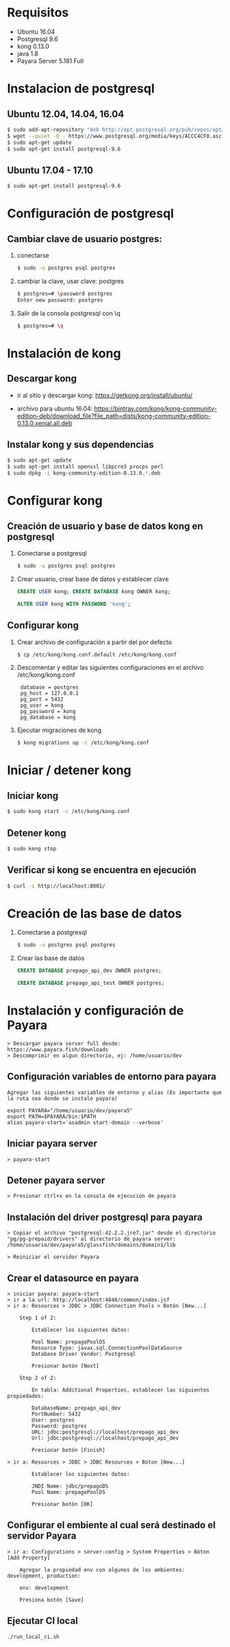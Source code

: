 
# Requisitos

- Ubuntu 16.04
- Postgresql 9.6
- kong 0.13.0
- java 1.8
- Payara Server 5.181 Full

# Instalacion de postgresql

## Ubuntu 12.04, 14.04, 16.04
```sh
$ sudo add-apt-repository "deb http://apt.postgresql.org/pub/repos/apt/ xenial-pgdg main"
$ wget --quiet -O - https://www.postgresql.org/media/keys/ACCC4CF8.asc | sudo apt-key add -
$ sudo apt-get update
$ sudo apt-get install postgresql-9.6
```

## Ubuntu 17.04 - 17.10
```sh
$ sudo apt-get install postgresql-9.6
```


# Configuración de postgresql

## Cambiar clave de usuario postgres:

1. conectarse

    ```sh
    $ sudo -u postgres psql postgres
    ```

2. cambiar la clave, usar clave: postgres
    ```sh
    $ postgres=# \password postgres
    Enter new password: postgres
    ```

3. Salir de la consola postgresql con \q
    ```sh
    $ postgres=# \q
    ```

# Instalación de kong

## Descargar kong

- ir al sitio y descargar kong:    https://getkong.org/install/ubuntu/

- archivo para ubuntu 16.04: https://bintray.com/kong/kong-community-edition-deb/download_file?file_path=dists/kong-community-edition-0.13.0.xenial.all.deb

## Instalar kong y sus dependencias

```sh
$ sudo apt-get update
$ sudo apt-get install openssl libpcre3 procps perl
$ sudo dpkg -i kong-community-edition-0.13.0.*.deb
```

# Configurar kong

## Creación de usuario y base de datos kong en postgresql

1. Conectarse a postgresql
    ```sh
    $ sudo -u postgres psql postgres
    ```
2. Crear usuario, crear base de datos y establecer clave
    ```sql
    CREATE USER kong; CREATE DATABASE kong OWNER kong;
    ```
    ```sql
    ALTER USER kong WITH PASSWORD 'kong';
    ```

## Configurar kong

1. Crear archivo de configuración a partir del por defecto
    ```sh
    $ cp /etc/kong/kong.conf.default /etc/kong/kong.conf
    ```

2. Descomentar y editar las siguientes configuraciones en el archivo /etc/kong/kong.conf

        database = postgres
        pg_host = 127.0.0.1
        pg_port = 5432
        pg_user = kong
        pg_password = kong
        pg_database = kong

3. Ejecutar migraciones de kong
    ```sh
    $ kong migrations up -c /etc/kong/kong.conf
    ```

# Iniciar / detener kong

## Iniciar kong
```sh
$ sudo kong start -c /etc/kong/kong.conf
```
## Detener kong
```sh
$ sudo kong stop
```
## Verificar si kong se encuentra en ejecución
```sh
$ curl -i http://localhost:8001/
```

# Creación de las base de datos

1. Conectarse a postgresql
    ```sh
    $ sudo -u postgres psql postgres
    ```
2. Crear las base de datos
    ```sql
    CREATE DATABASE prepago_api_dev OWNER postgres;
    ```
    ```sql
    CREATE DATABASE prepago_api_test OWNER postgres;
    ```

# Instalación y configuración de Payara

    > Descargar payara server full desde: https://www.payara.fish/downloads
    > Descomprimir en algun directorio, ej: /home/usuario/dev

## Configuración variables de entorno para payara

    Agregar las siguientes variables de entorno y alias (Es importante que la ruta sea donde se instalo payara)

    export PAYARA="/home/usuario/dev/payara5"
    export PATH=$PAYARA/bin:$PATH
    alias payara-start='asadmin start-domain --verbose'

## Iniciar payara server

    > payara-start

## Detener payara server

    > Presionar ctrl+x en la consola de ejecución de payara

## Instalación del driver postgresql para payara

    > Copiar el archivo "postgresql-42.2.2.jre7.jar" desde el directorio "pg/pg-prepaid/drivers" al directorio de payara server: /home/usuario/dev/payara5/glassfish/domains/domain1/lib

    > Reiniciar el servidor Payara

## Crear el datasource en payara

    > iniciar payara: payara-start
    > ir a la url: http://localhost:4848/common/index.jsf
    > ir a: Resources > JDBC > JDBC Connection Pools > Botón [New...]

        Step 1 of 2:

            Establecer los siguientes datos:

            Pool Name: prepagoPoolDS
            Resource Type: javax.sql.ConnectionPoolDataSource
            Database Driver Vendor: Postgresql

            Presionar botón [Next]

        Step 2 of 2:

            En tabla: Additional Properties, establecer las siguientes propiedades:

            DatabaseName: prepago_api_dev
            PortNumber: 5432
            User: postgres
            Password: postgres
            URL: jdbc:postgresql://localhost/prepago_api_dev
            Url: jdbc:postgresql://localhost/prepago_api_dev

            Presionar botón [Finish]

    > ir a: Resources > JDBC > JDBC Resources > Bóton [New...]

            Establecer los siguientes datos:

            JNDI Name: jdbc/prepagoDS
            Pool Name: prepagoPoolDS

            Presionar botón [OK]

## Configurar el embiente al cual será destinado el servidor Payara

    > ir a: Configurations > server-config > System Properties > Bóton [Add Property]

        Agregar la propiedad env con algunos de los ambientes: development, production:

        env: development

        Presiona botón [Save]

## Ejecutar CI local

```bash
./run_local_ci.sh
```

